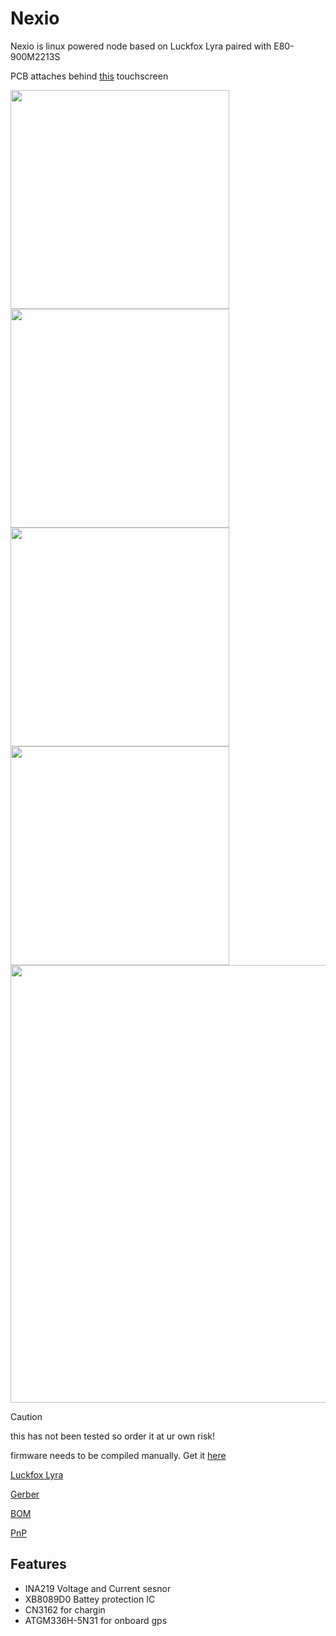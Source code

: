 # Nexio

Nexio is linux powered node based on Luckfox Lyra paired with E80-900M2213S

PCB attaches behind [this](https://vi.aliexpress.com/item/1005006975542555.html) touchscreen

<img src="./pics/top.png" width="350"><img src="./pics/bottom.png" width="350">
<img src="./pics/top_layout.png" width="350"><img src="./pics/bottom_layout.png" width="350">
<img src="./pics/schematic.png" width="700">

> [!CAUTION]
> this has not been tested so order it at ur own risk!

firmware needs to be compiled manually.
Get it [here](https://github.com/markbirss/rk3506-ubuntu)

[Luckfox Lyra](https://www.luckfox.com/Luckfox-Lyra)

[Gerber](./Gerber_Nexio.zip)

[BOM](./BOM_Nexio.csv)

[PnP](./PickAndPlace_Nexio.csv)

## Features

- INA219 Voltage and Current sesnor
- XB8089D0 Battey protection IC
- CN3162 for chargin
- ATGM336H-5N31 for onboard gps
